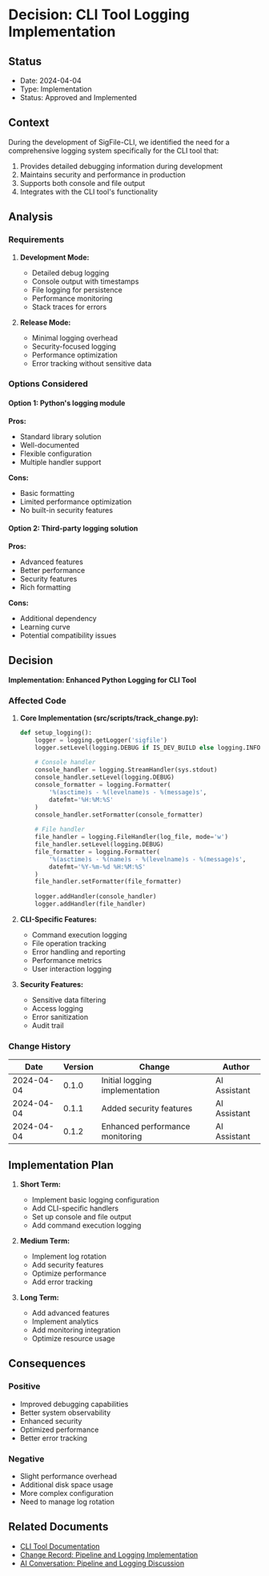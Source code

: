 # Decision: CLI Tool Logging Implementation

## Status
- Date: 2024-04-04
- Type: Implementation
- Status: Approved and Implemented

## Context
During the development of SigFile-CLI, we identified the need for a comprehensive logging system specifically for the CLI tool that:
1. Provides detailed debugging information during development
2. Maintains security and performance in production
3. Supports both console and file output
4. Integrates with the CLI tool's functionality

## Analysis

### Requirements
1. **Development Mode:**
   - Detailed debug logging
   - Console output with timestamps
   - File logging for persistence
   - Performance monitoring
   - Stack traces for errors

2. **Release Mode:**
   - Minimal logging overhead
   - Security-focused logging
   - Performance optimization
   - Error tracking without sensitive data

### Options Considered

#### Option 1: Python's logging module
**Pros:**
- Standard library solution
- Well-documented
- Flexible configuration
- Multiple handler support

**Cons:**
- Basic formatting
- Limited performance optimization
- No built-in security features

#### Option 2: Third-party logging solution
**Pros:**
- Advanced features
- Better performance
- Security features
- Rich formatting

**Cons:**
- Additional dependency
- Learning curve
- Potential compatibility issues

## Decision
**Implementation: Enhanced Python Logging for CLI Tool**

### Affected Code

1. **Core Implementation (src/scripts/track_change.py):**
   ```python
   def setup_logging():
       logger = logging.getLogger('sigfile')
       logger.setLevel(logging.DEBUG if IS_DEV_BUILD else logging.INFO)
       
       # Console handler
       console_handler = logging.StreamHandler(sys.stdout)
       console_handler.setLevel(logging.DEBUG)
       console_formatter = logging.Formatter(
           '%(asctime)s - %(levelname)s - %(message)s',
           datefmt='%H:%M:%S'
       )
       console_handler.setFormatter(console_formatter)
       
       # File handler
       file_handler = logging.FileHandler(log_file, mode='w')
       file_handler.setLevel(logging.DEBUG)
       file_formatter = logging.Formatter(
           '%(asctime)s - %(name)s - %(levelname)s - %(message)s',
           datefmt='%Y-%m-%d %H:%M:%S'
       )
       file_handler.setFormatter(file_formatter)
       
       logger.addHandler(console_handler)
       logger.addHandler(file_handler)
   ```

2. **CLI-Specific Features:**
   - Command execution logging
   - File operation tracking
   - Error handling and reporting
   - Performance metrics
   - User interaction logging

3. **Security Features:**
   - Sensitive data filtering
   - Access logging
   - Error sanitization
   - Audit trail

### Change History

| Date | Version | Change | Author |
|------|---------|--------|--------|
| 2024-04-04 | 0.1.0 | Initial logging implementation | AI Assistant |
| 2024-04-04 | 0.1.1 | Added security features | AI Assistant |
| 2024-04-04 | 0.1.2 | Enhanced performance monitoring | AI Assistant |

## Implementation Plan

1. **Short Term:**
   - Implement basic logging configuration
   - Add CLI-specific handlers
   - Set up console and file output
   - Add command execution logging

2. **Medium Term:**
   - Implement log rotation
   - Add security features
   - Optimize performance
   - Add error tracking

3. **Long Term:**
   - Add advanced features
   - Implement analytics
   - Add monitoring integration
   - Optimize resource usage

## Consequences
### Positive
- Improved debugging capabilities
- Better system observability
- Enhanced security
- Optimized performance
- Better error tracking

### Negative
- Slight performance overhead
- Additional disk space usage
- More complex configuration
- Need to manage log rotation

## Related Documents
- [CLI Tool Documentation](../docs/cli_tool.md)
- [Change Record: Pipeline and Logging Implementation](../changes/pipeline_logging_20240404.json)
- [AI Conversation: Pipeline and Logging Discussion](../ai_conversations/pipeline_logging_20240404.json) 